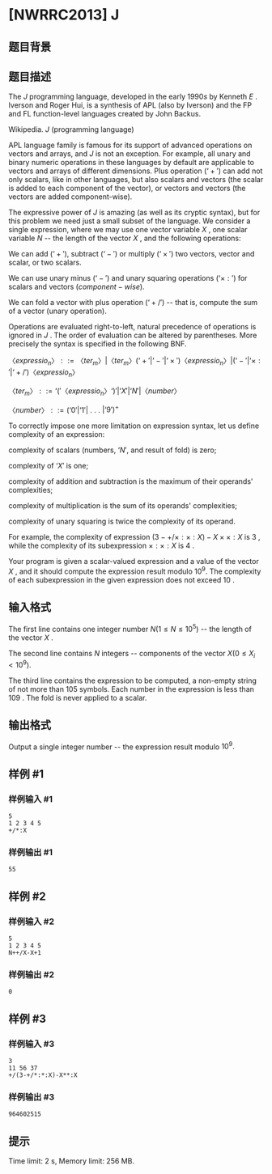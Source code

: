 # [NWRRC2013] J

## 题目背景



## 题目描述



The $J$ programming language, developed in the early $1990s$ by Kenneth $E$ . Iverson and Roger Hui, is a synthesis of APL (also by Iverson) and the FP and FL function-level languages created by John Backus.

Wikipedia. $J$ (programming language)

APL language family is famous for its support of advanced operations on vectors and arrays, and $J$ is not an exception. For example, all unary and binary numeric operations in these languages by default are applicable to vectors and arrays of different dimensions. Plus operation $(‘+')$ can add not only scalars, like in other languages, but also scalars and vectors (the scalar is added to each component of the vector), or vectors and vectors (the vectors are added component-wise).

The expressive power of $J$ is amazing (as well as its cryptic syntax), but for this problem we need just a small subset of the language. We consider a single expression, where we may use one vector variable $X$ , one scalar variable $N$ -- the length of the vector $X$ , and the following operations:

We can add $(‘+'),$ subtract $(‘-')$ or multiply $(‘ \times ')$ two vectors, vector and scalar, or two scalars.

We can use unary minus $(‘-')$ and unary squaring operations $(‘ \times :')$ for scalars and vectors $(component-wise).$

We can fold a vector with plus operation $(‘+/')$ -- that is, compute the sum of a vector (unary operation).

Operations are evaluated right-to-left, natural precedence of operations is ignored in $J$ . The order of evaluation can be altered by parentheses. More precisely the syntax is specified in the following BNF.

$〈expressio_n〉 ::= 〈ter_m〉 | 〈ter_m〉 (‘+' | ‘-' | ‘ \times ') 〈expressio_n〉 | (‘-' | ‘ \times :' | ‘+/') 〈expressio_n〉$

$〈ter_m〉 ::= ‘('〈expressio_n〉‘)' | ‘X' | ‘N' | 〈number〉$

$〈number〉 ::= (‘0' | ‘1' |$ . . . $| ‘9')^{+}$

To correctly impose one more limitation on expression syntax, let us define complexity of an expression:

complexity of scalars (numbers, $‘N',$ and result of fold) is zero;

complexity of $‘X'$ is one;

complexity of addition and subtraction is the maximum of their operands' complexities;

complexity of multiplication is the sum of its operands' complexities;

complexity of unary squaring is twice the complexity of its operand.

For example, the complexity of expression $`(3-+/ \times : \times :X)-X \times \times :X`$ is $3$ , while the complexity of its subexpression $` \times : \times :X`$ is $4$ .

Your program is given a scalar-valued expression and a value of the vector $X$ , and it should compute the expression result modulo $10^{9}.$ The complexity of each subexpression in the given expression does not exceed $10$ .



## 输入格式



The first line contains one integer number $N (1 \le N \le 10^{5})$ -- the length of the vector $X$ .

The second line contains $N$ integers -- components of the vector $X (0 \le X_{i} < 10^{9}).$

The third line contains the expression to be computed, a non-empty string of not more than $105$ symbols. Each number in the expression is less than $109$ . The fold is never applied to a scalar.



## 输出格式



Output a single integer number -- the expression result modulo $10^{9}.$



## 样例 #1

### 样例输入 #1
```
5
1 2 3 4 5
+/*:X
```

### 样例输出 #1

```
55
```

## 样例 #2

### 样例输入 #2
```
5
1 2 3 4 5
N++/X-X+1
```

### 样例输出 #2

```
0
```

## 样例 #3

### 样例输入 #3
```
3
11 56 37
+/(3-+/*:*:X)-X**:X
```

### 样例输出 #3

```
964602515
```

## 提示

Time limit: 2 s, Memory limit: 256 MB. 



